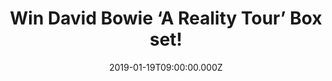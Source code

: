 ---
campaign-uuid: "c-6cc5bb21-7efa-463e-acd6-73560c912b19"
type: "Competition"
category: "Music"
date: "2019-01-19T09:00:00.000Z"
end-date: "2019-02-19T23:59:00.000Z"
disable-form: false
is_promoted: false
has_entry_page: true
title: "Win David Bowie ‘A Reality Tour’ Box set!"
competition-description: "<p>We have in our hands an extensive live overview of David\
  \ Bowie greatest hits, popular album tracks and fan favourites, performed live during\
  \ his amazing performance in Dublin, Ireland. The 2004 show was captured on film\
  \ for DVD, later on CD, but never released on vinyl. But now, we have a copy on\
  \ vinyl edition to one of our lucky member and Bowie’s fan to win!</p>\r\n<p>Want\
  \ it to be yours? Click below for a chance to win!</p>"
hero-header: "Win David Bowie ‘A Reality Tour’ Box set!"
terms-confirmation: "N/A"
banner-img: "https://assets.expresslyapp.com/asset-c4d7aa9b-3260-40f8-a35d-5e199a1ee28e.jpg"
logo-left-href: "aaa.nme.com"
logo-left-image: "https://assets.expresslyapp.com/asset-e74f84c8-5a52-4cc1-9dfb-101253f595ac.jpg"
logo-left-title: "NME AAA"
bg-image-hero: "https://assets.expresslyapp.com/asset-8bc97fad-5dfa-404a-821d-d27103acad19.jpg"
bg-image-first: "https://assets.expresslyapp.com/asset-56b1bbb7-c4c6-49a5-ba09-7b19a349e52c.jpg"
section1-content: "<p>This amazing Box set features almost three hours of music on\
  \ six sides of audiophile vinyl, with songs from Bowie's classic and modern rock\
  \ eras; Heroes, Ziggy Stardust, Changes, Fame, Under Pressure, All The Young Dudes,\
  \ Rebel, Rebel are all present along with many more great live versions from his\
  \ expansive catalogue.</p>\r\n<p>This limited edition release is housed in a sturdy\
  \ lift off lid box, with two first time poster inserts featuring the wonderful 12\"\
  \ x 12\" front cover image as well as a 12\" x 24\" double-sided poster featuring\
  \ unique live performance shots from this great concert tour!</p>\r\n<p>If you are\
  \ David Bowie’s biggest fan, think no more and enter the form below for a chance\
  \ to win his fantastic ‘A Reality Tour’ Box-set and get ready to experience three\
  \ hours of great music!</p>\r\n<p>Good luck!</p>"
entry-title: "Win David Bowie ‘A Reality Tour’ Box set!"
entry-content: "Enter the draw to win David Bowie ‘A Reality Tour’ Box set by completing\
  \ the form below before 23:59 on 19th of February 2019."
has-winner: false
prize-description: "David Bowie ‘A Reality Tour’ Box set."
special-conditions: "Multiple entries are allowed up to one every day\r\nThis competition\
  \ is also available on: http://club.expressly.io/competitons/\r\ndavid-bowie-a-reality-tour-box-set"
country-restrictions:
- "GB"
---